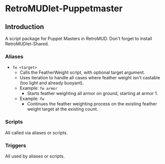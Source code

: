 # RetroMUDlet-Puppetmaster

## Introduction

A script package for Puppet Masters in RetroMUD. Don't forget to install RetroMUDlet-Shared.

### Aliases

* `fw <target>`
  * Calls the FeatherWeight script, with optional target argument.
  * Uses iteration to handle all cases where feather weight isn't castable (too light and already buoyant).
  * Example: `fw armor`
    * Starts feather weighting all armor on ground, starting at armor 1.
  * Example: `fw`
    * Continues the feather weighting process on the existing feather weight target at the existing count.

### Scripts

All called via aliases or scripts.

### Triggers

All used by aliases or scripts.
